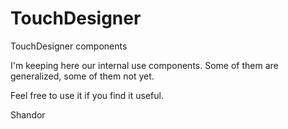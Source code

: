 # TouchDesigner
TouchDesigner components



I'm keeping here our internal use components. Some of them are generalized, some of them not yet.

Feel free to use it if you find it useful.

Shandor
